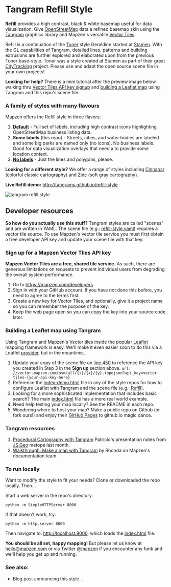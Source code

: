 # Tangram Refill Style

**Refill** provides a high contrast, black & white basemap useful for data visualization. Give [OpenStreetMap](http://www.openstreetmap.org/) data a refined basemap skin using the [Tangram](http://github.com/tangrams/tangram) graphics library and Mapzen's versatile [Vector Tiles](https://mapzen.com/projects/vector-tiles/). 

Refill is a continuation of the [Toner](http://content.stamen.com/dotspotting_toner_cartography_available_for_download) style Geraldine started at [Stamen](http://stamen.com). With the GL capabilities of Tangram, detailed lines, patterns and building extrusions are further explored and elaborated upon from the previous Toner base-style. Toner was a style created at Stamen as part of their great [CityTracking](http://citytracking.org) project. Please use and adapt the open source scene file in your own projects!

**Looking for help?** There is a mini tutorial after the preview image below walking thru [Vector Tiles API key signup](https://github.com/tangrams/refill-style-no-labels/blob/gh-pages/README.md#sign-up-for-a-vector-tiles-api-key) and [building a Leaflet map](https://github.com/tangrams/refill-style-no-labels/blob/gh-pages/README.md#building-a-leaflet-map-using-tangram-and-this-scene-file) using Tangram and this repo's scene file.

### A family of styles with many flavours

Mapzen offers the Refill style in three flavors:

1. **[Default](https://github.com/tangrams/refill-style)** - Full set of labels, including high contrast icons highlighting OpenStreetMap business listing data.
2. **Some labels** (this repo) - Streets, cities, and water bodies are labeled and some big parks are named only (no icons). No business labels. Good for data visualization overlays that need a to provide some location context.
3. **[No labels](https://github.com/tangrams/refill-style-no-labels)** - Just the lines and polygons, please. 

**Looking for a different style?** We offer a range of styles including [Cinnabar](https://github.com/tangrams/cinnabar-style) (colorful classic cartography) and [Zinc](https://github.com/tangrams/zinc-style) (soft gray cartography). 


**Live Refill demo:** http://tangrams.github.io/refill-style

![tangram refill style](https://cloud.githubusercontent.com/assets/853051/11084429/f615a860-87ef-11e5-8ca9-6c46cec3534b.png)


## Developer resources

**So how do you actually use this stuff?** Tangram styles are called "scenes" and are written in YAML. The scene file (e.g.: [refill-style.yaml](https://github.com/tangrams/refill-style/blob/gh-pages/refill-style.yaml)) requires a vector tile source. To use Mapzen's vector tile service you must first obtain a free developer API key and update your scene file with that key. 

### Sign up for a Mapzen Vector Tiles API key

**Mapzen Vector Tiles are a free, shared tile service.** As such, there are generous limitations on requests to prevent individual users from degrading the overall system performance.

1. Go to https://mapzen.com/developers.
2. Sign in with your GitHub account. If you have not done this before, you need to agree to the terms first.
3. Create a new key for Vector Tiles, and optionally, give it a project name so you can remember the purpose of the key.
4. Keep the web page open so you can copy the key into your source code later.

### Building a Leaflet map using Tangram

Using Tangram and Mapzen's Vector tiles inside the popular [Leaflet](http://leafletjs.com) mapping framework is easy. We'll make it even easier soon to do this via a Leaflet [provider](https://github.com/leaflet-extras/leaflet-providers), but in the meantime...

1. Update your copy of the scene file on [line 450](https://github.com/tangrams/refill-style/blob/gh-pages/refill-style.yaml#L450) to reference the API key you created in Step 3 in the **Sign up** section above. 
`url:  //vector.mapzen.com/osm/all/{z}/{x}/{y}.topojson?api_key=vector-tiles-{your-api-key-here}`
2. Reference the [index-demo.html](index-demo.html) file in any of the style repos for how to configure Leaflet with Tangram and the scene file (e.g.: [Refill](http://github.com/tangrams/refill-style)). 
3. Looking for a more sophisticated implementation that includes basic search? The main [index.html](index.html) file has a more real world example.
4. Need help testing your map locally? See the README in each repo.
5. Wondering where to host your map? Make a public repo on Github (or fork ours!) and enjoy their [GitHub Pages](https://pages.github.com) to github.io magic dance.

### Tangram resources

1. [Procedural Cartography with Tangram](https://github.com/mapzen/presentations/tree/master/08-2015-JSGEO) Patricio's presentation notes from [JS.Geo](http://www.jsgeo.com) metope last month.
2. [Walkthrough: Make a map with Tangram](https://mapzen.com/documentation/tangram/walkthrough/) by Rhonda on Mapzen's documentation team.

### To run locally

Want to modify the style to fit your needs? Clone or downloaded the repo locally. Then...

Start a web server in the repo's directory:

    python -m SimpleHTTPServer 8000
    
If that doesn't work, try:

    python -m http.server 8000
    
Then navigate to: [http://localhost:8000](http://localhost:8000), which loads the [index.html](index.html) file.


**You should be all set, happy mapping!** But please let us know at [hello@mapzen.com](mailto:hello@mapzen.com) or via Twitter [@mapzen](http://twitter.com/mapzen) if you encounter any funk and we'll help you get up and running.

### See also:

* Blog post announcing this style...